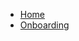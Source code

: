 <!-- docs/_sidebar.md -->

* [Home](/)
* [Onboarding](/onboarding/)

<!-- * [Onboarding](onboarding "How to use segmantion") -->